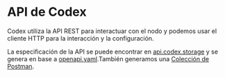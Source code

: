 # API de Codex

Codex utiliza la API REST para interactuar con el nodo y podemos usar el cliente HTTP para la interacción y la configuración.

 La especificación de la API se puede encontrar en [api.codex.storage](https://api.codex.storage) y se genera en base a [openapi.yaml](https://github.com/codex-storage/nim-codex/blob/master/openapi.yaml).También generamos una [Colección de Postman](https://api.codex.storage/postman.json).
